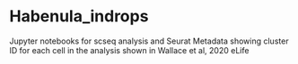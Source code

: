 # Habenula_indrops
Jupyter notebooks for scseq analysis and Seurat Metadata showing cluster ID for each cell in the analysis shown in Wallace et al, 2020 eLife

